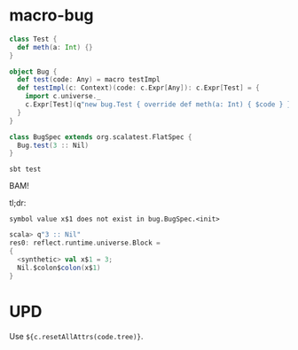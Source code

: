 macro-bug
=========

```scala
class Test {
  def meth(a: Int) {}
}

object Bug {
  def test(code: Any) = macro testImpl
  def testImpl(c: Context)(code: c.Expr[Any]): c.Expr[Test] = {
    import c.universe._
    c.Expr[Test](q"new bug.Test { override def meth(a: Int) { $code } }")
  }
}
```
```scala
class BugSpec extends org.scalatest.FlatSpec {
  Bug.test(3 :: Nil)
}
```
```
sbt test
```

BAM!

tl;dr:

`symbol value x$1 does not exist in bug.BugSpec.<init>`
```scala
scala> q"3 :: Nil"
res0: reflect.runtime.universe.Block =
{
  <synthetic> val x$1 = 3;
  Nil.$colon$colon(x$1)
}
```

UPD
===

Use `${c.resetAllAttrs(code.tree)}`.
